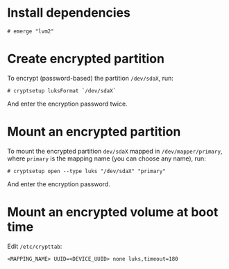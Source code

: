 # Install dependencies

```ShellSession
# emerge "lvm2"
```

# Create encrypted partition

To encrypt (password-based) the partition `/dev/sdaX`, run:

```ShellSession
# cryptsetup luksFormat `/dev/sdaX`
```

And enter the encryption password twice.

# Mount an encrypted partition

To mount the encrypted partition `dev/sdaX` mapped in `/dev/mapper/primary`, where `primary` is the mapping name (you can choose any name), run:

```ShellSession
# cryptsetup open --type luks "/dev/sdaX" "primary"
```

And enter the encryption password.

# Mount an encrypted volume at boot time

Edit `/etc/crypttab`:

```
<MAPPING_NAME> UUID=<DEVICE_UUID> none luks,timeout=180
```
